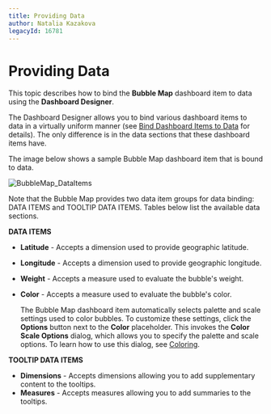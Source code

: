 ```yaml
---
title: Providing Data
author: Natalia Kazakova
legacyId: 16781
---
```

# Providing Data
This topic describes how to bind the **Bubble Map** dashboard item to data using the **Dashboard Designer**.

The Dashboard Designer allows you to bind various dashboard items to data in a virtually uniform manner (see [Bind Dashboard Items to Data](../../../bind-dashboard-items-to-data/bind-dashboard-items-to-data.md) for details). The only difference is in the data sections that these dashboard items have.

The image below shows a sample Bubble Map dashboard item that is bound to data.

![BubbleMap_DataItems](../../../../../images/img23580.png)

Note that the Bubble Map provides two data item groups for data binding: DATA ITEMS and TOOLTIP DATA ITEMS.
Tables below list the available data sections.

**DATA ITEMS**
* **Latitude** - Accepts a dimension used to provide geographic latitude.
* **Longitude** - Accepts a dimension used to provide geographic longitude.
* **Weight** - Accepts a measure used to evaluate the bubble's weight.
* **Color** - Accepts a measure used to evaluate the bubble's color.
	
	The Bubble Map dashboard item automatically selects palette and scale settings used to color bubbles. To customize these settings, click the **Options** button next to the **Color** placeholder. This invokes the **Color Scale Options** dialog, which allows you to specify the palette and scale options. To learn how to use this dialog, see [Coloring](coloring.md).

**TOOLTIP DATA ITEMS**
* **Dimensions** - Accepts dimensions allowing you to add supplementary content to the tooltips.
* **Measures** - Accepts measures allowing you to add summaries to the tooltips.